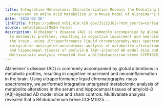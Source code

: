 ```yaml
---
title: Integrative Metabolomic Characterization Reveals the Mediating Effect of <em>Bifidobacterium
  breve</em> on Amino Acid Metabolism in a Mouse Model of Alzheimer's Disease
date: '2022-02-26'
linkTitle: https://pubmed.ncbi.nlm.nih.gov/35215385/?utm_source=curl&utm_medium=rss&utm_campaign=pubmed-2&utm_content=1Zkrxt7ktlCbHBXEV3v65xxSnkSWNsJ1A6Fq3gBniKhGfIUslK&fc=20210907212339&ff=20220302195939&v=2.17.5
source: metablomics[MeSH Terms]
description: Alzheimer's disease (AD) is commonly accompanied by global alterations
  in metabolic profiles, resulting in cognitive impairment and neuroinflammation in
  the brain. Using ultraperformance liquid chromatography-mass spectrometry, we performed
  integrative untargeted metabolomic analysis of metabolite alterations in the serum
  and hippocampal tissues of amyloid-β (Aβ)-injected AD model mice and sham controls.
  Multivariate analysis revealed that a Bifidobacterium breve CCFM1025 ...
---
```

Alzheimer's disease (AD) is commonly accompanied by global alterations in metabolic profiles, resulting in cognitive impairment and neuroinflammation in the brain. Using ultraperformance liquid chromatography-mass spectrometry, we performed integrative untargeted metabolomic analysis of metabolite alterations in the serum and hippocampal tissues of amyloid-β (Aβ)-injected AD model mice and sham controls. Multivariate analysis revealed that a Bifidobacterium breve CCFM1025 ...